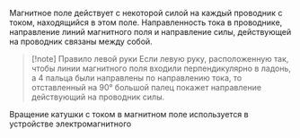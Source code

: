 Магнитное поле действует с некоторой силой на каждый проводник с током, находящийся в этом поле. Направленность тока в проводнике, направление линий магнитного поля и направление силы, действующей на проводник связаны между собой. 

>[!note] Правило левой руки
>Если левую руку, расположенную так, чтобы линии магнитного поля входили перпендикулярно в ладонь, а 4 пальца были направлены по направлению тока, то отставленный на 90° большой палец покажет направление действующий на проводник силы.

Вращение катушки с током в магнитном поле используется в устройстве электромагнитного